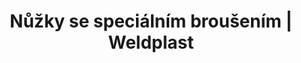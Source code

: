 ---
Filename: "nuzky-se-specialnim-brousenim"
Link: "file:/Users/vinayakpatel/Downloads/www.weldplast.cz/nuzky-se-specialnim-brousenim"
product_name: "Nůžky se speciálním broušením260 mm"
product_id: "Obj. číslo:157.544"
title: "Nůžky se speciálním broušením | Weldplast"
product_desc: ""
product_specs: ""
product_downloads: ""
href: ""
p_desc_2: ""
accessories: ""
similar_products: ""
---
